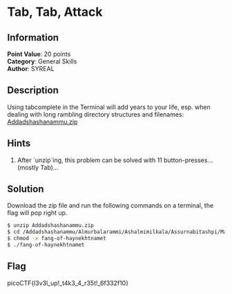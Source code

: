 # Tab, Tab, Attack

## Information

**Point Value**: 20 points  
**Category**: General Skills  
**Author**: SYREAL

## Description

Using tabcomplete in the Terminal will add years to your life, esp. when dealing with long rambling directory structures and filenames: [Addadshashanammu.zip](./AddAddadshashanammu.zip)

## Hints

1. After \`unzip\`ing, this problem can be solved with 11 button-presses...(mostly Tab)...

## Solution

Download the zip file and run the following commands on a terminal, the flag will pop right up.

```sh
$ unzip Addadshashanammu.zip
$ cd /Addadshashanammu/Almurbalarammi/Ashalmimilkala/Assurnabitashpi/Maelkashishi/Onnissiralis/Ularradallaku
$ chmod -x fang-of-haynekhtnamet
$ ./fang-of-haynekhtnamet
```

## Flag

picoCTF{l3v3l_up!\_t4k3_4_r35t!\_6f332f10}
